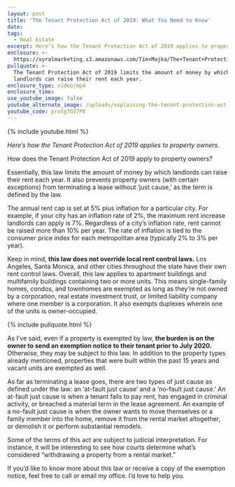 ```yaml
---
layout: post
title: 'The Tenant Protection Act of 2019: What You Need to Know'
date:
tags:
  - Real Estate
excerpt: Here’s how the Tenant Protection Act of 2019 applies to property owners.
enclosure: >-
  https://vyralmarketing.s3.amazonaws.com/Tim+Majka/The+Tenant+Protection+Act+of+2019-+What+You+Need+to+Know.mp4
pullquote: >-
  The Tenant Protection Act of 2019 limits the amount of money by which
  landlords can raise their rent each year.
enclosure_type: video/mp4
enclosure_time:
use_youtube_image: false
youtube_alternate_image: /uploads/explaining-the-tenant-protection-act-of-2019-youtube.jpg
youtube_code: protg7GV7P0
---
```


{% include youtube.html %}

*Here’s how the Tenant Protection Act of 2019 applies to property owners.*

How does the Tenant Protection Act of 2019 apply to property owners?

Essentially, this law limits the amount of money by which landlords can raise their rent each year. It also prevents property owners (with certain exceptions) from terminating a lease without ‘just cause,’ as the term is defined by the law.&nbsp;

The annual rent cap is set at 5% plus inflation for a particular city. For example, if your city has an inflation rate of 2%, the maximum rent increase landlords can apply is 7%. Regardless of a city’s inflation rate, rent cannot be raised more than 10% per year. The rate of inflation is tied to the consumer price index for each metropolitan area (typically 2% to 3% per year).&nbsp;

Keep in mind, **this law does not override local rent control laws.** Los Angeles, Santa Monica, and other cities throughout the state have their own rent control laws. Overall, this law applies to apartment buildings and multifamily buildings containing two or more units. This means single-family homes, condos, and townhomes are exempted as long as they’re not owned by a corporation, real estate investment trust, or limited liability company where one member is a corporation. It also exempts duplexes wherein one of the units is owner-occupied.&nbsp;

{% include pullquote.html %}

As I’ve said, even if a property is exempted by law, **the burden is on the owner to send an exemption notice to their tenant prior to July 2020.** Otherwise, they may be subject to this law. In addition to the property types already mentioned, properties that were built within the past 15 years and vacant units are exempted as well.&nbsp;

As far as terminating a lease goes, there are two types of just cause as defined under the law: an ‘at-fault just cause’ and a ‘no-fault just cause.’ An at-fault just cause is when a tenant fails to pay rent, has engaged in criminal activity, or breached a material term in the lease agreement. An example of a no-fault just cause is when the owner wants to move themselves or a family member into the home, remove it from the rental market altogether, or demolish it or perform substantial remodels.&nbsp;

Some of the terms of this act are subject to judicial interpretation. For instance, it will be interesting to see how courts determine what’s considered “withdrawing a property from a rental market.”

If you’d like to know more about this law or receive a copy of the exemption notice, feel free to call or email my office. I’d love to help you.